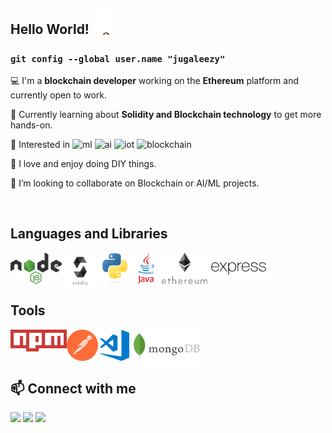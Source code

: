 ## Hello World! <img src="https://raw.githubusercontent.com/jugaleezy/jugaleezy/main/graphics/hello.gif" width="40px">

### `git config --global user.name "jugaleezy"`

💻 I'm a **blockchain developer** working on the **Ethereum** platform and currently open to work.

🌱 Currently learning about **Solidity and Blockchain technology** to get more hands-on.

👀 Interested in
  ![ml](https://img.shields.io/badge/-machine%20learning-red)
  ![ai](https://img.shields.io/badge/-artificial%20intelligence-blue)
  ![iot](https://img.shields.io/badge/-IoT-brightgreen)
  ![blockchain](https://img.shields.io/badge/-blockchain-orange)
  
🧰 I love and enjoy doing DIY things.

🍻 I’m looking to collaborate on Blockchain or AI/ML projects.

<br/>

## Languages and Libraries
<p>
<img align="left" src="https://raw.githubusercontent.com/jugaleezy/jugaleezy/main/graphics/node-js.svg" height="50px" alt="nodejs"/>
<img align="left" src="https://raw.githubusercontent.com/jugaleezy/jugaleezy/main/graphics/solidity.svg" height="60px" alt="solidity"/>
<img align="left" src="https://raw.githubusercontent.com/jugaleezy/jugaleezy/main/graphics/python.svg" height="50px" alt="python"/>
<img align="left" src="https://raw.githubusercontent.com/jugaleezy/jugaleezy/main/graphics/java.svg" height="50px" alt="java"/>
<img align="left" src="https://raw.githubusercontent.com/jugaleezy/jugaleezy/main/graphics/ethereum.svg" height="50px" alt="ethereum"/>
<img align="left" src="https://raw.githubusercontent.com/jugaleezy/jugaleezy/main/graphics/express-js.svg" height="50px" alt="express-js"/>
</p>
<br/><br/><br/>

## Tools
<p> 
<img align="left" src="https://raw.githubusercontent.com/jugaleezy/jugaleezy/main/graphics/npm.svg" height="35px" alt="npm"/>
<img align="left" src="https://raw.githubusercontent.com/jugaleezy/jugaleezy/main/graphics/postman.svg" height="50px" alt="postman"/>
<img align="left" src="https://raw.githubusercontent.com/jugaleezy/jugaleezy/main/graphics/vs-code.svg" height="50px" alt="vs-code"/>
<img align="left" src="https://raw.githubusercontent.com/jugaleezy/jugaleezy/main/graphics/mongodb.svg" height="60px" alt="mongodb"/>
</p>
<br/><br/><br/>

## 📫 Connect with me
[<img height=25 src="https://img.shields.io/badge/LinkedIn--blue?logo=LinkedIn&style=social">](https://www.linkedin.com/in/jugaleezy)
[<img height=25 src="https://img.shields.io/badge/Twitter--blue?logo=Twitter&style=social">](https://twitter.com/jugaleezy)
[<img height=25 src="https://img.shields.io/badge/Medium--blue?logo=Medium&style=social">](https://medium.com/@jugaleezy)

<!---
jugaleezy/jugaleezy is a ✨ special ✨ repository because its `README.md` (this file) appears on your GitHub profile.
You can click the Preview link to take a look at your changes.
--->
